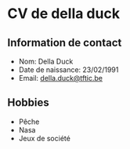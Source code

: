 # CV de della duck

## Information de contact
- Nom: Della Duck
- Date de naissance: 23/02/1991
- Email: della.duck@tftic.be

## Hobbies
 - Pêche
 - Nasa
 - Jeux de société